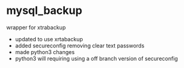 # mysql_backup
wrapper for xtrabackup

* updated to use xrtabackup
* added secureconfig removing clear text passwords
* made python3 changes
* python3 will requiring using a off branch version of secureconfig

